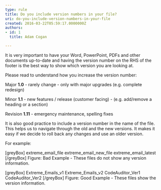 ```yaml
---
type: rule
title: Do you include version numbers in your file?
uri: do-you-include-version-numbers-in-your-file
created: 2016-03-22T05:59:17.0000000Z
authors:
- id: 1
  title: Adam Cogan

---
```


It is very important to have your Word, PowerPoint, PDFs and other documents up-to-date and having the version number on the RHS of the footer is the best way to show which version you are looking at.



Please read to understand how you increase the version number:
 
Major  **1.0** - rarely change - only with major upgrades (e.g. complete redesign)

Minor  **1.1** - new features / release (customer facing) - (e.g. add/remove a heading or a section)

Revision  **1.11** - emergency maintenance, spelling fixes




It is also good practice to include a version number in the name of the file. This helps us to navigate through the old and the new versions. It makes it easy if we decide to roll back any changes and use an older version.




For example:




[greyBox]
 extreme\_email\_file
extreme\_email\_new\_file
extreme\_email\_latest 
[/greyBox]
Figure: Bad Example - These files do not show any version information.



[greyBox]
 Extreme\_Emails\_v1
Extreme\_Emails\_v2
CodeAuditor\_Ver1
CodeAuditor\_Ver2 
[/greyBox]
Figure: Good Example - These files show the version information.

